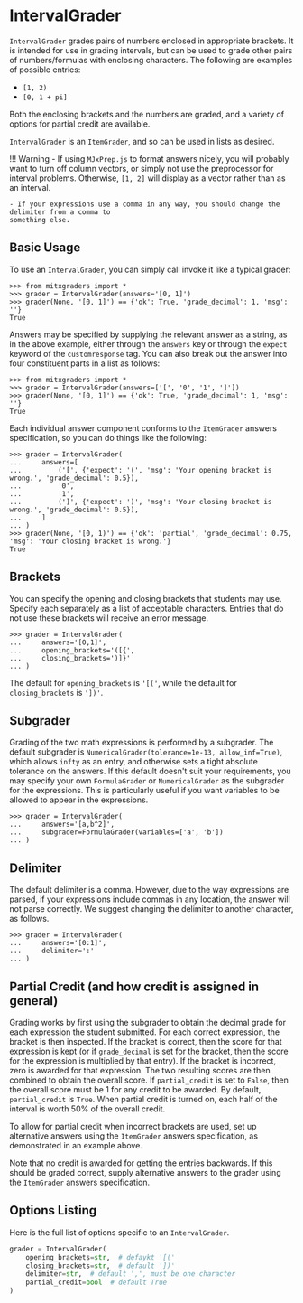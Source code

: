# IntervalGrader

`IntervalGrader` grades pairs of numbers enclosed in appropriate brackets. It is intended for use in grading intervals, but can be used to grade other pairs of numbers/formulas with enclosing characters. The following are examples of possible entries:

* `[1, 2)`
* `[0, 1 + pi]`

Both the enclosing brackets and the numbers are graded, and a variety of options for partial credit are available.

`IntervalGrader` is an `ItemGrader`, and so can be used in lists as desired.


!!! Warning
    - If using `MJxPrep.js` to format answers nicely, you will probably want to turn
    off column vectors, or simply not use the preprocessor for interval problems. Otherwise, `[1, 2]` will display as a vector rather than as an interval.

    - If your expressions use a comma in any way, you should change the delimiter from a comma to
    something else.


## Basic Usage

To use an `IntervalGrader`, you can simply call invoke it like a typical grader:

```pycon
>>> from mitxgraders import *
>>> grader = IntervalGrader(answers='[0, 1]')
>>> grader(None, '[0, 1]') == {'ok': True, 'grade_decimal': 1, 'msg': ''}
True

```

Answers may be specified by supplying the relevant answer as a string, as in the above example, either through the `answers` key or through the `expect` keyword of the `customresponse` tag. You can also break out the answer into four constituent parts in a list as follows:

```pycon
>>> from mitxgraders import *
>>> grader = IntervalGrader(answers=['[', '0', '1', ']'])
>>> grader(None, '[0, 1]') == {'ok': True, 'grade_decimal': 1, 'msg': ''}
True

```

Each individual answer component conforms to the `ItemGrader` answers specification, so you can do things like the following:

```pycon
>>> grader = IntervalGrader(
...     answers=[
...         ('[', {'expect': '(', 'msg': 'Your opening bracket is wrong.', 'grade_decimal': 0.5}),
...         '0',
...         '1',
...         (']', {'expect': ')', 'msg': 'Your closing bracket is wrong.', 'grade_decimal': 0.5}),
...     ]
... )
>>> grader(None, '[0, 1)') == {'ok': 'partial', 'grade_decimal': 0.75, 'msg': 'Your closing bracket is wrong.'}
True

```


## Brackets

You can specify the opening and closing brackets that students may use. Specify each separately as a list of acceptable characters. Entries that do not use these brackets will receive an error message.

```pycon
>>> grader = IntervalGrader(
...     answers='[0,1]',
...     opening_brackets='([{',
...     closing_brackets=')]}'
... )

```

The default for `opening_brackets` is `'[('`, while the default for `closing_brackets` is `'])'`.


## Subgrader

Grading of the two math expressions is performed by a subgrader. The default subgrader is `NumericalGrader(tolerance=1e-13, allow_inf=True)`, which allows `infty` as an entry, and otherwise sets a tight absolute tolerance on the answers. If this default doesn't suit your requirements, you may specify your own `FormulaGrader` or `NumericalGrader` as the subgrader for the expressions. This is particularly useful if you want variables to be allowed to appear in the expressions.

```pycon
>>> grader = IntervalGrader(
...     answers='[a,b^2]',
...     subgrader=FormulaGrader(variables=['a', 'b'])
... )

```


## Delimiter

The default delimiter is a comma. However, due to the way expressions are parsed, if your expressions include commas in any location, the answer will not parse correctly. We suggest changing the delimiter to another character, as follows.

```pycon
>>> grader = IntervalGrader(
...     answers='[0:1]',
...     delimiter=':'
... )

```


## Partial Credit (and how credit is assigned in general)

Grading works by first using the subgrader to obtain the decimal grade for each expression the student submitted. For each correct expression, the bracket is then inspected. If the bracket is correct, then the score for that expression is kept (or if `grade_decimal` is set for the bracket, then the score for the expression is multiplied by that entry). If the bracket is incorrect, zero is awarded for that expression. The two resulting scores are then combined to obtain the overall score. If `partial_credit` is set to `False`, then the overall score must be 1 for any credit to be awarded. By default, `partial_credit` is `True`. When partial credit is turned on, each half of the interval is worth 50% of the overall credit.

To allow for partial credit when incorrect brackets are used, set up alternative answers using the `ItemGrader` answers specification, as demonstrated in an example above.

Note that no credit is awarded for getting the entries backwards. If this should be graded correct, supply alternative answers to the grader using the `ItemGrader` answers specification.


## Options Listing

Here is the full list of options specific to an `IntervalGrader`.

```python
grader = IntervalGrader(
    opening_brackets=str,  # defaykt '[('
    closing_brackets=str,  # default '])'
    delimiter=str,  # default ',', must be one character
    partial_credit=bool  # default True
)
```
